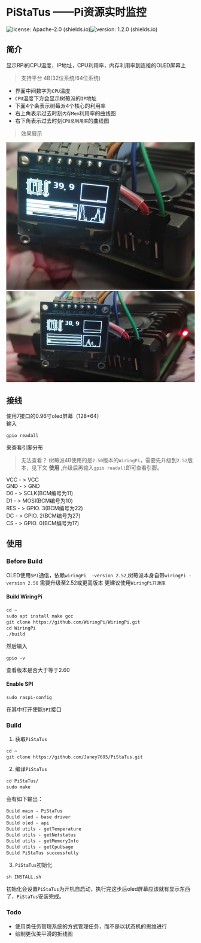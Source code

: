 # PiStaTus ——Pi资源实时监控
![license: Apache-2.0 (shields.io)](https://img.shields.io/badge/license-Apache2.0-brightgreen)![version: 1.2.0 (shields.io)](https://img.shields.io/badge/version-1.2.0-brightgreen)
## 简介
显示RPi的CPU温度，IP地址，CPU利用率，内存利用率到连接的OLED屏幕上
> 支持平台 4B(32位系统/64位系统)

* 界面中间数字为`CPU`温度
* `CPU`温度下方会显示树莓派的`IP`地址
* 下面4个条表示树莓派4个核心的利用率
* 右上角表示过去时刻`内存Mem`利用率的曲线图
* 右下角表示过去时刻`CPU总利用率`的曲线图
> 效果展示

<img src = "./img/pic1.png">
<img src = "./img/pic2.png">

## 接线
使用7接口的0.96寸oled屏幕（128*64）<br>
输入
~~~shell
gpio readall
~~~
来查看引脚分布
> 无法查看？
树莓派4B使用的是`2.50`版本的`WiringPi`，需要先升级到`2.52`版本，见下文 __使用__ ,升级后再输入`gpio readall`即可查看引脚。

VCC - > VCC<br>
GND - > GND<br>
D0 - > SCLK(BCM编号为11)<br>
D1 - > MOSI(BCM编号为10)<br>
RES - > GPIO. 3(BCM编号为22)<br>
DC - > GPIO. 2(BCM编号为27)<br>
CS - > GPIO. 0(BCM编号为17)<br>


## 使用
### Before Build
OLED使用`SPI`通信，依赖`wiringPi  -version 2.52`,树莓派本身自带`wiringPi -version 2.50` 需要升级至2.52或更高版本
更建议使用`WiringPi开源库`

#### Build WiringPi
~~~shell
cd ~
sudo apt install make gcc
git clone https://github.com/WiringPi/WiringPi.git
cd WiringPi
./build
~~~
然后输入
~~~shell
gpio -v
~~~
查看版本是否大于等于2.60

#### Enable SPI
~~~shell
sudo raspi-config
~~~
在其中打开使能`SPI`接口

### Build
1. 获取`PiStaTus`
~~~shell
cd ~
git clone https://github.com/Janey7695/PiStaTus.git
~~~
2. 编译`PiStaTus`
~~~shell
cd PiStaTus/
sudo make
~~~
会有如下输出：
~~~shell
Build main - PiStaTus 
Build oled - base driver
Build oled - api
Build utils - getTemperature 
Build utils - getNetstatus 
Build utils - getMemoryInfo 
Build utils - getCpuUsage 
Build PiStaTus successfully
~~~
3. `PiStaTus`初始化
~~~shell
sh INSTALL.sh
~~~
初始化会设置`PiStaTus`为开机自启动，执行完这步后oled屏幕应该就有显示东西了，`PiStaTus`安装完成。

### Todo
 - 使用类任务管理系统的方式管理任务，而不是以状态机的思维进行
 - 绘制更优美平滑的折线图